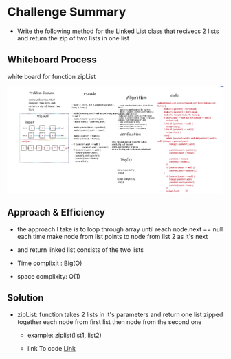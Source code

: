 # Challenge Summary
<!-- Description of the challenge -->

* Write the following method for the Linked List class that recivecs 2 lists and return the zip of two lists in one list 


## Whiteboard Process
<!-- Embedded whiteboard image -->
white board for function zipList

![ziplist ](../assets/ziplist.jpg)


## Approach & Efficiency
<!-- What approach did you take? Why? What is the Big O space/time for this approach? -->

* the approach I take is to loop through array until reach node.next == null each time make node from list points to node from list 2 as it's next 
* and return linked list consists of the two lists

* Time complixit : Big(O)
* space complixity: O(1)


## Solution
<!-- Show how to run your code, and examples of it in action -->


* zipList: function takes 2 lists in it's parameters and return one list zipped together each node from first list then node from the second one
    * example: ziplist(list1, list2)

    * link To code  [Link](/linkedList/app/src/main/java/linkedList/linkedList1.java)
